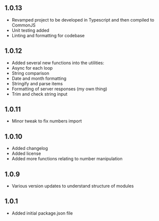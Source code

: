 ## 1.0.13

- Revamped project to be developed in Typescript and then compiled to CommonJS
- Unit testing added
- Linting and formatting for codebase

## 1.0.12

- Added several new functions into the utilities:
- Async for each loop
- String comparison
- Date and month formatting
- Stringify and parse items
- Formatting of server responses (my own thing)
- Trim and check string input

## 1.0.11

- Minor tweak to fix numbers import

## 1.0.10

- Added changelog
- Added license
- Added more functions relating to number manipulation

## 1.0.9

- Various version updates to understand structure of modules

## 1.0.1

- Added initial package.json file 
